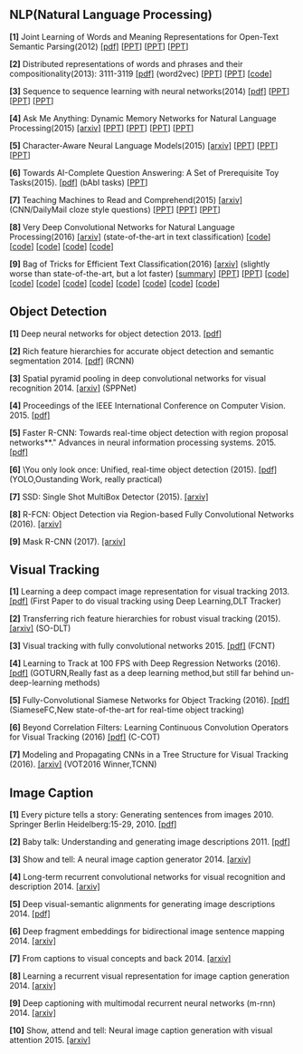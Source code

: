 **NLP(Natural Language Processing)**
----------------------------------

**[1]** Joint Learning of Words and Meaning Representations for Open-Text Semantic Parsing(2012) [[pdf]](https://www.hds.utc.fr/~bordesan/dokuwiki/lib/exe/fetch.php?id=en%3Apubli&cache=cache&media=en:bordes12aistats.pdf)
    [[PPT](https://www.slideshare.net/kushalarora11/nn-kb)] [[PPT](http://slideplayer.com/slide/5270778/)] [[PPT](https://cilvr.cs.nyu.edu/lib/exe/fetch.php?media=deeplearning:2015:dl-nyu-bordes.pdf)]
    
**[2]** Distributed representations of words and phrases and their compositionality(2013): 3111-3119 [[pdf]](http://papers.nips.cc/paper/5021-distributed-representations-of-words-and-phrases-and-their-compositionality.pdf) (word2vec)
   [[PPT](http://people.ee.duke.edu/~lcarin/ChunyuanLi4.17.2015.pdf)] [[PPT](http://www.coli.uni-saarland.de/courses/comsem-15/material/Slides_Yauhen.pdf)] [[code](https://github.com/deborausujono/word2vecpy)]
   
**[3]** Sequence to sequence learning with neural networks(2014) [[pdf]](http://papers.nips.cc/paper/5346-sequence-to-sequence-learning-with-neural-networks.pdf)
   [[PPT](http://www.phontron.com/slides/neubig14taiwa11.pdf)] [[PPT](https://www.slideshare.net/indicods/general-sequence-learning-with-recurrent-neural-networks-for-next-ml)] [[PPT](https://www.slideshare.net/quangntta/sequence-to-sequence-learning-with-neural-networks)]
   
**[4]** Ask Me Anything: Dynamic Memory Networks for Natural Language Processing(2015) [[arxiv]](https://arxiv.org/abs/1506.07285)
   [[PPT](http://www.thespermwhale.com/jaseweston/icml2016/)] [[PPT](http://on-demand.gputechconf.com/gtc/2016/presentation/s6861-stephen-merity-dynamic-memory-networks.pdf)] [[PPT](https://www.slideshare.net/carpedm20/deep-reasoning)] [[PPT](http://www.icassp2016.org/SP16_PlenaryDeng_Slides.pdf)]
   
**[5]** Character-Aware Neural Language Models(2015) [[arxiv]](https://arxiv.org/abs/1508.06615)
   [[PPT](https://people.csail.mit.edu/dsontag/papers/kim_etal_AAAI16_slides.pdf)] [[PPT](https://web.stanford.edu/class/cs224n/lectures/cs224n-2017-lecture13-highlight.pdf)] [[PPT](https://nlp.seas.harvard.edu/slides/aaai16.pdf)] 
   
**[6]** Towards AI-Complete Question Answering: A Set of Prerequisite Toy Tasks(2015). [[pdf]](https://arxiv.org/abs/1502.05698) (bAbI tasks) 
  [[PPT](http://www.thespermwhale.com/jaseweston/icml2016/icml2016-memnn-tutorial.pdf)]
  
**[7]** Teaching Machines to Read and Comprehend(2015) [[arxiv]](https://arxiv.org/abs/1506.03340) (CNN/DailyMail cloze style questions) 
   [[PPT](http://www.karlmoritz.com/publications)] [[PPT](http://lxmls.it.pt/2015/lxmls15.pdf)] [[PPT](http://egrefen.com/docs/HowMuchLinguistics2015.pdf)]
   
**[8]** Very Deep Convolutional Networks for Natural Language Processing(2016) [[arxiv]](https://arxiv.org/abs/1606.01781) (state-of-the-art in text classification) [[code](https://github.com/lethienhoa/Very-Deep-Convolutional-Networks-for-Natural-Language-Processing)] [[code](https://github.com/geduo15/Very-Deep-Convolutional-Networks-for-Natural-Language-Processing-in-tensorflow)] [[code](https://github.com/geduo15/Very-Deep-Convolutional-Networks-for-Natural-Language-Processing-in-tensorflow/blob/master/Very-Deep-Convolutional-Networks-for-Text-Classification.ipynb)] [[code](https://github.com/hyperlex/vdcnn)] [[code](https://github.com/giacbrd/ShallowLearn)]
  
**[9]** Bag of Tricks for Efficient Text Classification(2016) [[arxiv]](https://arxiv.org/abs/1607.01759) (slightly worse than state-of-the-art, but a lot faster)
   [[summary](https://gist.github.com/shagunsodhani/432746f15889f7f4a798bf7f9ec4b7d8)] [[PPT](https://www.slideshare.net/lvcs_ucu/fasttext)] [[PPT](https://web.stanford.edu/class/cs224n/lectures/cs224n-2017-lecture5-highlight.pdf)] [[code](https://github.com/facebookresearch/fastText)] [[code](https://github.com/poliglot/fasttext)] [[code](https://github.com/vrasneur/FastRText)] [[code](https://github.com/brightmart/text_classification)] [[code](https://github.com/salestock/fastText.py)] [[code](https://github.com/kemaswill/fasttext_torch)] [[code](https://github.com/vinhkhuc/JFastText)] [[code](https://github.com/sjhddh/fastText)] [[code](https://github.com/giacbrd/ShallowLearn)]
  
**Object Detection**
----------------------

**[1]** Deep neural networks for object detection 2013. [[pdf]](http://papers.nips.cc/paper/5207-deep-neural-networks-for-object-detection.pdf)

**[2]** Rich feature hierarchies for accurate object detection and semantic segmentation 2014. [[pdf]](http://www.cv-foundation.org/openaccess/content_cvpr_2014/papers/Girshick_Rich_Feature_Hierarchies_2014_CVPR_paper.pdf) (RCNN) 

**[3]** Spatial pyramid pooling in deep convolutional networks for visual recognition 2014. [[arxiv]](http://arxiv.org/pdf/1406.4729) (SPPNet)

**[4]**  Proceedings of the IEEE International Conference on Computer Vision. 2015. [[pdf]](https://pdfs.semanticscholar.org/8f67/64a59f0d17081f2a2a9d06f4ed1cdea1a0ad.pdf) 

**[5]** Faster R-CNN: Towards real-time object detection with region proposal networks**." Advances in neural information processing systems. 2015. [[pdf]](http://papers.nips.cc/paper/5638-analysis-of-variational-bayesian-latent-dirichlet-allocation-weaker-sparsity-than-map.pdf)

**[6]** \You only look once: Unified, real-time object detection (2015). [[pdf]](http://homes.cs.washington.edu/~ali/papers/YOLO.pdf) (YOLO,Oustanding Work, really practical)

**[7]** SSD: Single Shot MultiBox Detector (2015). [[arxiv]](http://arxiv.org/pdf/1512.02325)

**[8]** R-FCN: Object Detection via
Region-based Fully Convolutional Networks (2016). [[arxiv]](https://arxiv.org/abs/1605.06409)

**[9]** Mask R-CNN (2017). [[arxiv]](https://arxiv.org/abs/1703.06870) 

**Visual Tracking**
----------------

**[1]** Learning a deep compact image representation for visual tracking 2013. [[pdf]](http://papers.nips.cc/paper/5192-learning-a-deep-compact-image-representation-for-visual-tracking.pdf) (First Paper to do visual tracking using Deep Learning,DLT Tracker)

**[2]** Transferring rich feature hierarchies for robust visual tracking (2015). [[arxiv]](http://arxiv.org/pdf/1501.04587) (SO-DLT)

**[3]** Visual tracking with fully convolutional networks 2015. [[pdf]](http://www.cv-foundation.org/openaccess/content_iccv_2015/papers/Wang_Visual_Tracking_With_ICCV_2015_paper.pdf) (FCNT)

**[4]** Learning to Track at 100 FPS with Deep Regression Networks (2016). [[pdf]](http://arxiv.org/pdf/1604.01802) (GOTURN,Really fast as a deep learning method,but still far behind un-deep-learning methods)

**[5]** Fully-Convolutional Siamese Networks for Object Tracking (2016). [[pdf]](https://arxiv.org/pdf/1606.09549) (SiameseFC,New state-of-the-art for real-time object tracking)

**[6]** Beyond Correlation Filters: Learning Continuous Convolution Operators for Visual Tracking (2016) [[pdf]](http://www.cvl.isy.liu.se/research/objrec/visualtracking/conttrack/C-COT_ECCV16.pdf) (C-COT)

**[7]** Modeling and Propagating CNNs in a Tree Structure for Visual Tracking (2016). [[arxiv]](https://arxiv.org/pdf/1608.07242) (VOT2016 Winner,TCNN)

**Image Caption**
----------------
**[1]** Every picture tells a story: Generating sentences from images 2010. Springer Berlin Heidelberg:15-29, 2010. [[pdf]](https://www.cs.cmu.edu/~afarhadi/papers/sentence.pdf)

**[2]** Baby talk: Understanding and generating image descriptions 2011. [[pdf]](http://tamaraberg.com/papers/generation_cvpr11.pdf)

**[3]** Show and tell: A neural image caption generator 2014. [[arxiv]](https://arxiv.org/pdf/1411.4555.pdf)

**[4]** Long-term recurrent convolutional networks for visual recognition and description 2014. [[arxiv]](https://arxiv.org/pdf/1411.4389.pdf)

**[5]** Deep visual-semantic alignments for generating image descriptions 2014. [[pdf]](https://cs.stanford.edu/people/karpathy/cvpr2015.pdf)


**[6]** Deep fragment embeddings for bidirectional image sentence mapping 2014. [[arxiv]](https://arxiv.org/pdf/1406.5679v1.pdf)

**[7]** From captions to visual concepts and back 2014. [[arxiv]](https://arxiv.org/pdf/1411.4952v3.pdf)

**[8]** Learning a recurrent visual representation for image caption generation 2014. [[arxiv]](https://arxiv.org/pdf/1411.5654v1.pdf)

**[9]** Deep captioning with multimodal recurrent neural networks (m-rnn) 2014. [[arxiv]](https://arxiv.org/pdf/1412.6632v5.pdf)

**[10]** Show, attend and tell: Neural image caption generation with visual attention 2015. [[arxiv]](https://arxiv.org/pdf/1502.03044v3.pdf)
